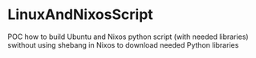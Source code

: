 # LinuxAndNixosScript
POC how to build Ubuntu and Nixos python script (with needed libraries) swithout using shebang in Nixos to download needed Python libraries
